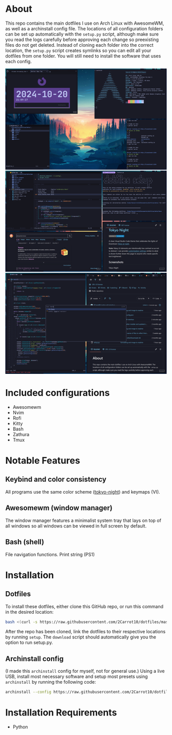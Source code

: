 # About
This repo contains the main dotfiles I use on Arch Linux with AwesomeWM, as
well as a archinstall config file. The locations of all configuration folders
can be set up automatically with the `setup.py` script, although make sure you
read the logs carefully before approving each change so preexisting files do
not get deleted. Instead of cloning each folder into the correct location, the
`setup.py` script creates symlinks so you can edit all your dotfiles from one
folder. You will still need to install the software that uses each config. 

![Example Screenshot](READMEAssets/example1.png?raw=true)
![Example Screenshot](READMEAssets/example2.png?raw=true)
![Example Screenshot](READMEAssets/example3.png?raw=true)

# Included configurations
* Awesomewm
* Nvim
* Rofi
* Kitty
* Bash
* Zathura
* Tmux

# Notable Features
## Keybind and color consistency
All programs use the same color scheme 
([tokyo-night](https://github.com/tokyo-night/tokyo-night-vscode-theme)) and keymaps (VI).

## Awesomewm (window manager)
The window manager features a minimalist system tray that lays on top of all
windows so all windows can be viewed in full screen by default.

## Bash (shell) 
File navigation functions.
Print string (PS1)

# Installation
## Dotfiles
To install these dotfiles, either clone this GitHub repo, or run this command in the desired location:
```sh
bash <(curl -s https://raw.githubusercontent.com/2Carrot10/dotfiles/master/setup/download)
```
After the repo has been cloned, link the dotfiles to their respective locations by running `setup`.
The `download` script should automatically give you the option to run setup.py.

## Archinstall config 
(I made this `archinstall` config for myself, not for general use.)
Using a live USB, install most necessary software and setup most presets using
`archinstall` by running the following code:
```sh
archinstall --config https://raw.githubusercontent.com/2Carrot10/dotfiles/master/setup/archinstallConfig.json
```
# Installation Requirements
- Python
